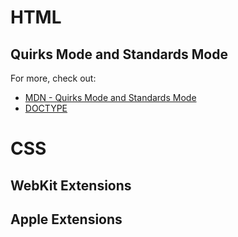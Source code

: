 # HTML
## Quirks Mode and Standards Mode
For more, check out:
- [MDN - Quirks Mode and Standards Mode](https://developer.mozilla.org/en-US/docs/Web/HTML/Quirks_Mode_and_Standards_Mode)
- [DOCTYPE](https://hsivonen.fi/doctype/)

# CSS
## WebKit Extensions
## Apple Extensions